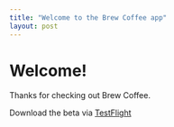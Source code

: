 ```yaml
---
title: "Welcome to the Brew Coffee app"
layout: post
---
```


# Welcome!

Thanks for checking out Brew Coffee.

Download the beta via [TestFlight](https://signup.BrewCoffeeApp.com)